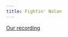 ```yaml
---
title: Fightin' Nolan
---
```


[Our recording](https://www.dropbox.com/s/3dwti4g0m8eypgx/13%20Fightin%27%20Nolan.m4a?dl=0)

```

```
